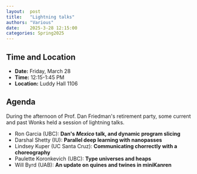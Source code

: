 ```yaml
---
layout:  post
title:   "Lightning talks"
authors: "Various"
date:    2025-3-28 12:15:00
categories: Spring2025
---
```


## Time and Location

* **Date:** Friday, March 28
* **Time:** 12:15-1:45 PM
* **Location:** Luddy Hall 1106

## Agenda

During the afternoon of Prof. Dan Friedman's retirement party, some current and
past Wonks held a session of lightning talks.

- Ron Garcia (UBC): **Dan's _Mexico_ talk, and dynamic program slicing**
- Darshal Shetty (IU): **Parallel deep learning with nanopasses**
- Lindsey Kuper (UC Santa Cruz): **Communicating chorrectly with a choreography**
- Paulette Koronkevich (UBC): **Type universes and heaps**
- Will Byrd (UAB): **An update on quines and twines in miniKanren**

